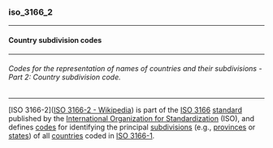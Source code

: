 ### iso_3166_2



------
#### Country subdivision codes



------
###### Codes for the representation of names of countries and their subdivisions - Part 2: Country subdivision code.



------
[ISO 3166-2]([ISO 3166-2 - Wikipedia](https://en.wikipedia.org/wiki/ISO_3166-2)) is part of the [ISO 3166](https://en.wikipedia.org/wiki/ISO_3166 "ISO 3166") [standard](https://en.wikipedia.org/wiki/Standardization "Standardization") published by the [International Organization for Standardization](https://en.wikipedia.org/wiki/International_Organization_for_Standardization "International Organization for Standardization") (ISO), and defines [codes](https://en.wikipedia.org/wiki/Code "Code") for identifying the principal [subdivisions](https://en.wikipedia.org/wiki/Administrative_division "Administrative division") (e.g., [provinces](https://en.wikipedia.org/wiki/Province "Province") or [states](https://en.wikipedia.org/wiki/State_(administrative_division) "State (administrative division)")) of all [countries](https://en.wikipedia.org/wiki/Country "Country") coded in [ISO 3166-1](https://en.wikipedia.org/wiki/ISO_3166-1 "ISO 3166-1").